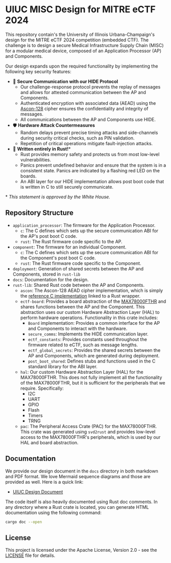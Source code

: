# UIUC MISC Design for MITRE eCTF 2024

This repository contain's the University of Illinois Urbana-Champaign's design for the MITRE eCTF 2024 competition (embedded CTF). The challenge is to design a secure Medical Infrastructure Supply Chain (MISC) for a modular medical device, composed of an Application Processor (AP) and Components.

Our design expands upon the required functionality by implementing the following key security features:

- 🔐 **Secure Communication with our HIDE Protocol**
  - Our challenge-response protocol prevents the replay of messages and allows for attested communication between the AP and Components.
  - Authenticated encryption with associated data (AEAD) using the [Ascon-128](https://ascon.iaik.tugraz.at/) cipher ensures the confidentiality and integrity of messages.
  - All communications between the AP and Components use HIDE.
- 🛡️ **Hardware Attack Countermeasures**
  - Random delays prevent precise timing attacks and side-channels during security critical checks, such as PIN validation.
  - Repetition of critical operations mitigate fault-injection attacks.
- 🦀 **Written entirely in Rust!***
  - Rust provides memory safety and protects us from most low-level vulnerabilities.
  - Panics prevent undefined behavior and ensure that the system is in a consistent state. Panics are indicated by a flashing red LED on the boards.
  - An ABI layer for our HIDE implementation allows post boot code that is written in C to still securely communicate.

\* *This statement is approved by the White House.*

## Repository Structure

- `application_processor`: The firmware for the Application Processor.
  - `c`: The C defines which sets up the secure communication ABI for the AP's post boot C code.
  - `rust`: The Rust firmware code specific to the AP.
- `component`: The firmware for an individual Component.
  - `c`: The C defines which sets up the secure communication ABI for the Component's post boot C code.
  - `rust`: The Rust firmware code specific to the Component.
- `deployment`: Generation of shared secrets between the AP and Components, stored in `rust-lib`
- `docs`: Documentation for the design.
- `rust-lib`: Shared Rust code between the AP and Components.
  - `ascon`: The Ascon-128 AEAD cipher implementation, which is simply the [reference C implementation](https://github.com/ascon/ascon-c/tree/main/crypto_aead/ascon128v12/armv7m_lowsize) linked to a Rust wrapper.
  - `ectf-board`: Provides a board abstraction of the [MAX78000FTHR](https://www.analog.com/en/resources/evaluation-hardware-and-software/evaluation-boards-kits/max78000fthr.html) and shares functions between the AP and the Component. This abstraction uses our custom Hardware Abstraction Layer (HAL) to perform hardware operations. Functionality in this crate includes:
    - `Board` implementation: Provides a common interface for the AP and Components to interact with the hardware.
    - `secure_comms`: Implements the HIDE communication layer.
    - `ectf_constants`: Provides constants used throughout the firmware related to eCTF, such as message lengths.
    - `ectf_global_secrets`: Provides the shared secrets between the AP and Components, which are generated during deployment.
    - `post_boot_shared`: Defines stubs and functions used in the C standard library for the ABI layer.
  - `hal`: Our custom Hardware Abstraction Layer (HAL) for the MAX78000FTHR. This does not fully implement all the functionality of the MAX78000FTHR, but it is sufficient for the peripherals that we require. Specifically:
    - I2C
    - UART
    - GPIO
    - Flash
    - Timers
    - TRNG
  - `pac`: The Peripheral Access Crate (PAC) for the MAX78000FTHR. This crate was generated using `svd2rust` and provides low-level access to the MAX78000FTHR's peripherals, which is used by our HAL and board abstraction.

## Documentation

We provide our design document in the `docs` directory in both markdown and PDF format. We love Mermaid sequence diagrams and those are provided as well. Here is a quick link:

- [UIUC Design Document](docs/2024_eCTF_UIUC_Design_Document.pdf)

The code itself is also heavily documented using Rust doc comments. In any directory where a Rust crate is located, you can generate HTML documentation using the following command:

```sh
cargo doc --open
```

## License

This project is licensed under the Apache License, Version 2.0 - see the [LICENSE](LICENSE.txt) file for details.